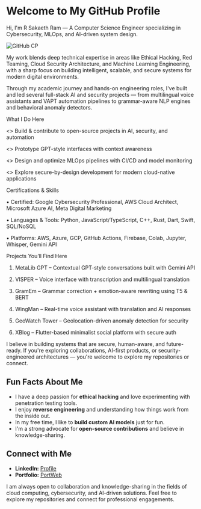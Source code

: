 # Welcome to My GitHub Profile

Hi, I'm R Sakaeth Ram — A Computer Science Engineer specializing in Cybersecurity, MLOps, and AI-driven system design.


![GitHub CP](https://github.com/user-attachments/assets/e4156d4a-d473-4837-9fd3-156ebb975122)


My work blends deep technical expertise in areas like Ethical Hacking, Red Teaming, Cloud Security Architecture, and Machine Learning Engineering, with a sharp focus on building intelligent, scalable, and secure systems for modern digital environments.

Through my academic journey and hands-on engineering roles, I've built and led several full-stack AI and security projects — from multilingual voice assistants and VAPT automation pipelines to grammar-aware NLP engines and behavioral anomaly detectors.

What I Do Here

<> Build & contribute to open-source projects in AI, security, and automation

<> Prototype GPT-style interfaces with context awareness

<> Design and optimize MLOps pipelines with CI/CD and model monitoring

<> Explore secure-by-design development for modern cloud-native applications

Certifications & Skills

• Certified: Google Cybersecurity Professional, AWS Cloud Architect, Microsoft Azure AI, Meta Digital Marketing

• Languages & Tools: Python, JavaScript/TypeScript, C++, Rust, Dart, Swift, SQL/NoSQL

• Platforms: AWS, Azure, GCP, GitHub Actions, Firebase, Colab, Jupyter, Whisper, Gemini API

Projects You’ll Find Here

1. MetaLib GPT – Contextual GPT-style conversations built with Gemini API

2. VISPER – Voice interface with transcription and multilingual translation

3. GramEm – Grammar correction + emotion-aware rewriting using T5 & BERT

4. WingMan – Real-time voice assistant with translation and AI responses

5. GeoWatch Tower – Geolocation-driven anomaly detection for security

6. XBlog – Flutter-based minimalist social platform with secure auth

I believe in building systems that are secure, human-aware, and future-ready. If you're exploring collaborations, AI-first products, or security-engineered architectures — you're welcome to explore my repositories or connect.

## Fun Facts About Me
- I have a deep passion for **ethical hacking** and love experimenting with penetration testing tools.
- I enjoy **reverse engineering** and understanding how things work from the inside out.
- In my free time, I like to **build custom AI models** just for fun.
- I'm a strong advocate for **open-source contributions** and believe in knowledge-sharing.

## Connect with Me
- **LinkedIn:** [Profile](https://www.linkedin.com/in/sakaeth-ram-82614731b/)
- **Portfolio:** [PortWeb](https://sakaethram.framer.website)

I am always open to collaboration and knowledge-sharing in the fields of cloud computing, cybersecurity, and AI-driven solutions. Feel free to explore my repositories and connect for professional engagements.
